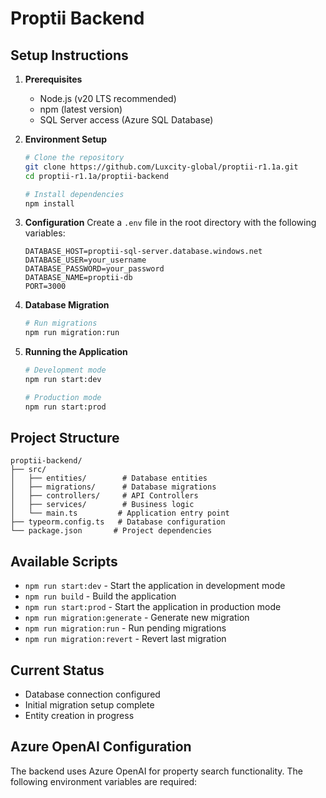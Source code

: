 # Proptii Backend

## Setup Instructions

1. **Prerequisites**
   - Node.js (v20 LTS recommended)
   - npm (latest version)
   - SQL Server access (Azure SQL Database)

2. **Environment Setup**
   ```bash
   # Clone the repository
   git clone https://github.com/Luxcity-global/proptii-r1.1a.git
   cd proptii-r1.1a/proptii-backend

   # Install dependencies
   npm install
   ```

3. **Configuration**
   Create a `.env` file in the root directory with the following variables:
   ```
   DATABASE_HOST=proptii-sql-server.database.windows.net
   DATABASE_USER=your_username
   DATABASE_PASSWORD=your_password
   DATABASE_NAME=proptii-db
   PORT=3000
   ```

4. **Database Migration**
   ```bash
   # Run migrations
   npm run migration:run
   ```

5. **Running the Application**
   ```bash
   # Development mode
   npm run start:dev

   # Production mode
   npm run start:prod
   ```

## Project Structure
```
proptii-backend/
├── src/
│   ├── entities/        # Database entities
│   ├── migrations/      # Database migrations
│   ├── controllers/     # API Controllers
│   ├── services/        # Business logic
│   └── main.ts         # Application entry point
├── typeorm.config.ts   # Database configuration
└── package.json       # Project dependencies
```

## Available Scripts
- `npm run start:dev` - Start the application in development mode
- `npm run build` - Build the application
- `npm run start:prod` - Start the application in production mode
- `npm run migration:generate` - Generate new migration
- `npm run migration:run` - Run pending migrations
- `npm run migration:revert` - Revert last migration

## Current Status
- Database connection configured
- Initial migration setup complete
- Entity creation in progress

## Azure OpenAI Configuration

The backend uses Azure OpenAI for property search functionality. The following environment variables are required:

```